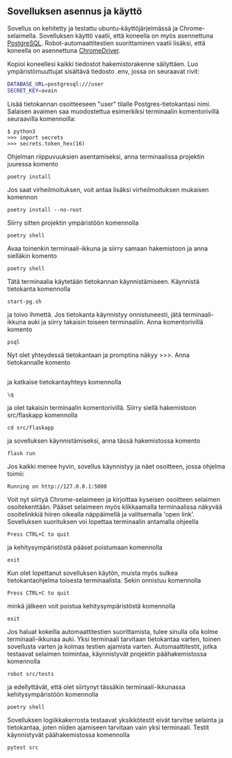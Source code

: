 ## Sovelluksen asennus ja käyttö
Sovellus on kehitetty ja testattu ubuntu-käyttöjärjelmässä ja Chrome-selaimella. Sovelluksen käyttö vaatii, että koneella on myös asennettuna [PostgreSQL](https://hy-tsoha.github.io/materiaali/osa-2/#tietokannan-k%C3%A4ytt%C3%A4minen). Robot-automaattitestien suorittaminen vaatii lisäksi, että koneella on asennettuna [ChromeDriver](https://chromedriver.chromium.org/).

Kopioi koneellesi kaikki tiedostot hakemistorakenne säilyttäen. Luo ympäristömuuttujat sisältävä tiedosto .env, jossa on seuraavat rivit:
```bash
DATABASE_URL=postgresql:///user
SECRET_KEY=avain
```
Lisää tietokannan osoitteeseen "user" tilalle Postgres-tietokantasi nimi. Salaisen avaimen saa muodostettua esimerkiksi terminaalin komentorivillä seuraavilla komennoilla: 
```
$ python3
>>> import secrets
>>> secrets.token_hex(16)
```
Ohjelman riippuvuuksien asentamiseksi, anna terminaalissa projektin juuressa komento
```
poetry install
```
Jos saat virheilmoituksen, voit antaa lisäksi virheilmoituksen mukaisen komennon
```
poetry install --no-root
```
Siirry sitten projektin ympäristöön komennolla
```
poetry shell
```
Avaa toinenkin terminaali-ikkuna ja siirry samaan hakemistoon ja anna sielläkin komento
```
poetry shell
```
Tätä terminaalia käytetään tietokannan käynnistämiseen. Käynnistä tietokanta komennolla
```
start-pg.sh
```
ja toivo ihmettä. Jos tietokanta käynnistyy onnistuneesti, jätä terminaali-ikkuna auki ja siirry takaisin toiseen terminaaliin. Anna komentorivillä komento
```
psql
```
Nyt olet yhteydessä tietokantaan ja promptina näkyy >>>. Anna tietokannalle komento
```drop schema public cascade; create schema public;
```
ja katkaise tietokantayhteys komennolla
```
\q
```
ja olet takaisin terminaalin komentorivillä. Siirry siellä hakemistoon src/flaskapp komennolla
```
cd src/flaskapp
```
ja sovelluksen käynnistämiseksi, anna tässä hakemistossa komento
```
flask run
```
Jos kaikki menee hyvin, sovellus käynnistyy ja näet osoitteen, jossa ohjelma toimii:
```
Running on http://127.0.0.1:5000
```
Voit nyt siirtyä Chrome-selaimeen ja kirjoittaa kyseisen osoitteen selaimen osoitekenttään. Pääset selaimeen myös klikkaamalla terminaalissa näkyvää osoitelinkkiä hiiren oikealla näppäimellä ja valitsemalla 'open link'. Sovelluksen suorituksen voi lopettaa terminaalin antamalla ohjeella
```
Press CTRL+C to quit
```
ja kehitysympäristöstä pääset poistumaan komennolla
```
exit
```
Kun olet lopettanut sovelluksen käytön, muista myös sulkea tietokantaohjelma toisesta terminaalista. Sekin onnistuu komennolla
```
Press CTRL+C to quit
```
minkä jälkeen voit poistua kehitysympäristöstä komennolla
```
exit
```
Jos haluat kokeilla automaattitestien suorittamista, tulee sinulla olla kolme terminaali-ikkunaa auki. Yksi terminaali tarvitaan tietokantaa varten, toinen sovellusta varten ja kolmas testien ajamista varten. Automaattitestit, jotka testaavat selaimen toimintaa, käynnistyvät projektin päähakemistossa komennolla
```
robot src/tests
```
ja edellyttävät, että olet siirtynyt tässäkin terminaali-ikkunassa kehitysympäristöön komennolla
```
poetry shell
```
Sovelluksen logiikkakerrosta testaavat yksikkötestit eivät tarvitse selainta ja tietokantaa, joten niiden ajamiseen tarvitaan vain yksi terminaali. Testit käynnistyvät päähakemistossa komennolla
```
pytest src
```
